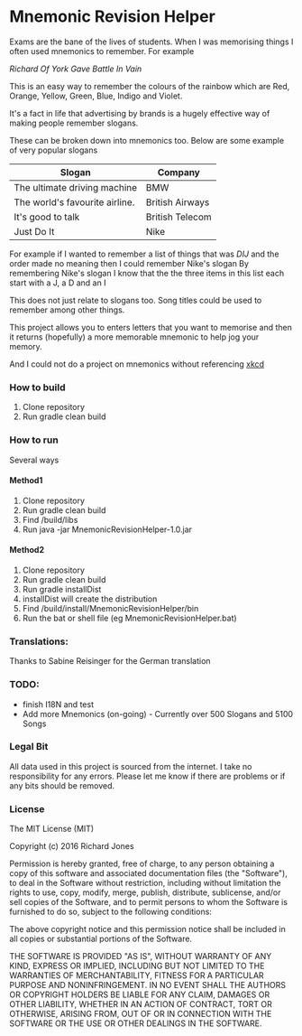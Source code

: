 # Mnemonic Revision Helper

Exams are the bane of the lives of students. When I was memorising things I often used mnemonics to remember. For example

*Richard Of York Gave Battle In Vain*

This is an easy way to remember the colours of the rainbow which are Red, Orange, Yellow, Green, Blue, Indigo and Violet.

It's a fact in life that advertising by brands is a hugely effective way of making people remember slogans.
 
 These can be broken down into mnemonics too. Below are some example of very popular slogans

|Slogan|Company|
|-------|-------|
|The ultimate driving machine |BMW|
|The world's favourite airline.  |British Airways|
|It's good to talk               |British Telecom|
|Just Do It      |Nike|

For example if I wanted to remember a list of things that was _DIJ_ and the order made no meaning then I could remember Nike's slogan
By remembering Nike's slogan I know that the the three items in this list each start with a J, a D and an I

This does not just relate to slogans too. Song titles could be used to remember among other things. 

This project allows you to enters letters that you want to memorise and then it returns (hopefully) a more memorable mnemonic to help jog your memory.

And I could not do a project on mnemonics without referencing [xkcd](https://xkcd.com/992/)

### How to build
1. Clone repository
2. Run gradle clean build
 
### How to run
Several ways

#### Method1
1. Clone repository
2. Run gradle clean build
3. Find /build/libs
4. Run java -jar MnemonicRevisionHelper-1.0.jar

#### Method2
1. Clone repository
2. Run gradle clean build
3. Run gradle installDist
3. installDist will create the distribution
4. Find /build/install/MnemonicRevisionHelper/bin
5. Run the bat or shell file (eg MnemonicRevisionHelper.bat)

### Translations:
Thanks to Sabine Reisinger for the German translation

### TODO:
* finish I18N and test
* Add more Mnemonics  (on-going) - Currently over 500 Slogans and 5100 Songs

### Legal Bit
All data used in this project is sourced from the internet. I take no responsibility for any errors. Please let me know if there are problems or if any bits should be removed.

### License
The MIT License (MIT)

Copyright (c) 2016 Richard Jones

Permission is hereby granted, free of charge, to any person obtaining a copy
of this software and associated documentation files (the "Software"), to deal
in the Software without restriction, including without limitation the rights
to use, copy, modify, merge, publish, distribute, sublicense, and/or sell
copies of the Software, and to permit persons to whom the Software is
furnished to do so, subject to the following conditions:

The above copyright notice and this permission notice shall be included in all
copies or substantial portions of the Software.

THE SOFTWARE IS PROVIDED "AS IS", WITHOUT WARRANTY OF ANY KIND, EXPRESS OR
IMPLIED, INCLUDING BUT NOT LIMITED TO THE WARRANTIES OF MERCHANTABILITY,
FITNESS FOR A PARTICULAR PURPOSE AND NONINFRINGEMENT. IN NO EVENT SHALL THE
AUTHORS OR COPYRIGHT HOLDERS BE LIABLE FOR ANY CLAIM, DAMAGES OR OTHER
LIABILITY, WHETHER IN AN ACTION OF CONTRACT, TORT OR OTHERWISE, ARISING FROM,
OUT OF OR IN CONNECTION WITH THE SOFTWARE OR THE USE OR OTHER DEALINGS IN THE
SOFTWARE.